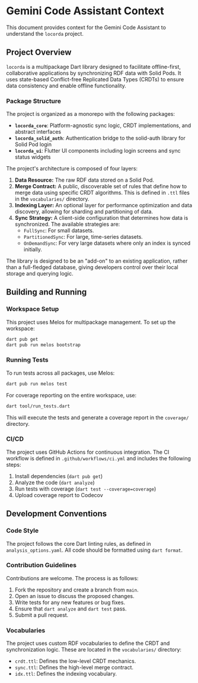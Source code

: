 # Gemini Code Assistant Context

This document provides context for the Gemini Code Assistant to understand the `locorda` project.

## Project Overview

`locorda` is a multipackage Dart library designed to facilitate offline-first, collaborative applications by synchronizing RDF data with Solid Pods. It uses state-based Conflict-free Replicated Data Types (CRDTs) to ensure data consistency and enable offline functionality.

### Package Structure

The project is organized as a monorepo with the following packages:

- **`locorda_core`**: Platform-agnostic sync logic, CRDT implementations, and abstract interfaces
- **`locorda_solid_auth`**: Authentication bridge to the solid-auth library for Solid Pod login
- **`locorda_ui`**: Flutter UI components including login screens and sync status widgets

The project's architecture is composed of four layers:

1.  **Data Resource:** The raw RDF data stored on a Solid Pod.
2.  **Merge Contract:** A public, discoverable set of rules that define how to merge data using specific CRDT algorithms. This is defined in `.ttl` files in the `vocabularies/` directory.
3.  **Indexing Layer:** An optional layer for performance optimization and data discovery, allowing for sharding and partitioning of data.
4.  **Sync Strategy:** A client-side configuration that determines how data is synchronized. The available strategies are:
    *   `FullSync`: For small datasets.
    *   `PartitionedSync`: For large, time-series datasets.
    *   `OnDemandSync`: For very large datasets where only an index is synced initially.

The library is designed to be an "add-on" to an existing application, rather than a full-fledged database, giving developers control over their local storage and querying logic.

## Building and Running

### Workspace Setup

This project uses Melos for multipackage management. To set up the workspace:

```bash
dart pub get
dart pub run melos bootstrap
```

### Running Tests

To run tests across all packages, use Melos:

```bash
dart pub run melos test
```

For coverage reporting on the entire workspace, use:

```bash
dart tool/run_tests.dart
```

This will execute the tests and generate a coverage report in the `coverage/` directory.

### CI/CD

The project uses GitHub Actions for continuous integration. The CI workflow is defined in `.github/workflows/ci.yml` and includes the following steps:

1.  Install dependencies (`dart pub get`)
2.  Analyze the code (`dart analyze`)
3.  Run tests with coverage (`dart test --coverage=coverage`)
4.  Upload coverage report to Codecov

## Development Conventions

### Code Style

The project follows the core Dart linting rules, as defined in `analysis_options.yaml`. All code should be formatted using `dart format`.

### Contribution Guidelines

Contributions are welcome. The process is as follows:

1.  Fork the repository and create a branch from `main`.
2.  Open an issue to discuss the proposed changes.
3.  Write tests for any new features or bug fixes.
4.  Ensure that `dart analyze` and `dart test` pass.
5.  Submit a pull request.

### Vocabularies

The project uses custom RDF vocabularies to define the CRDT and synchronization logic. These are located in the `vocabularies/` directory:

*   `crdt.ttl`: Defines the low-level CRDT mechanics.
*   `sync.ttl`: Defines the high-level merge contract.
*   `idx.ttl`: Defines the indexing vocabulary.
